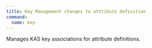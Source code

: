 ```yaml
---
title: Key Management changes to attribute definition
command:
  name: key
---
```


Manages KAS key associations for attribute definitions.
